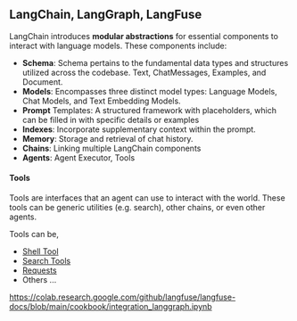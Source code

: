 
## LangChain, LangGraph, LangFuse

LangChain introduces **modular abstractions** for essential components to interact with language models. These components include:

- **Schema**: Schema pertains to the fundamental data types and structures utilized across the codebase. Text, ChatMessages, Examples, and Document.
- **Models**: Encompasses three distinct model types: Language Models, Chat Models, and Text Embedding Models.
- **Prompt** Templates: A structured framework with placeholders, which can be filled in with specific details or examples
- **Indexes**: Incorporate supplementary context within the prompt. 
- **Memory**: Storage and retrieval of chat history.
- **Chains**: Linking multiple LangChain components
- **Agents**: Agent Executor, Tools



#### Tools

Tools are interfaces that an agent can use to interact with the world. These tools can be generic utilities (e.g. search), other chains, or even other agents.

Tools can be,
- [Shell Tool](https://python.langchain.com/docs/integrations/tools/bash)
- [Search Tools](https://python.langchain.com/docs/integrations/tools/ddg)
- [Requests](https://python.langchain.com/docs/integrations/tools/requests)
- Others ...

https://colab.research.google.com/github/langfuse/langfuse-docs/blob/main/cookbook/integration_langgraph.ipynb
